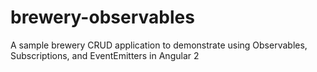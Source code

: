 # brewery-observables
A sample brewery CRUD application to demonstrate using Observables, Subscriptions, and EventEmitters in Angular 2
